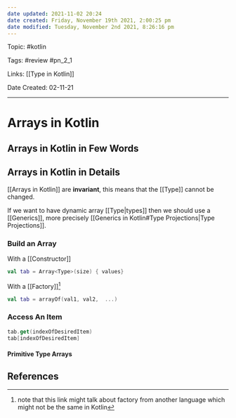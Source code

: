 ```yaml
---
date updated: 2021-11-02 20:24
date created: Friday, November 19th 2021, 2:00:25 pm
date modified: Tuesday, November 2nd 2021, 8:26:16 pm
---
```


Topic: #kotlin

Tags: #review #pn_2_1

Links: [[Type in Kotlin]]

Date Created: 02-11-21

---

# Arrays in Kotlin

## Arrays in Kotlin in Few Words

## Arrays in Kotlin in Details

[[Arrays in Kotlin]] are **invariant**, this means that the [[Type]] cannot be changed.

If we want to have dynamic array [[Type|types]] then we should use a [[Generics]], more precisely [[Generics in Kotlin#Type Projections|Type Projections]].

### Build an Array

With a [[Constructor]]

```kotlin
val tab = Array<Type>(size) { values}
```

With a [[Factory]][^1]

```kotlin
val tab = arrayOf(val1, val2,  ...)
```

### Access An Item

```kotlin
tab.get(indexOfDesiredItem)
tab[indexOfDesiredItem]
```

#### Primitive Type Arrays

## References

[^1]: note that this link might talk about factory from another language which might not be the same in Kotlin
